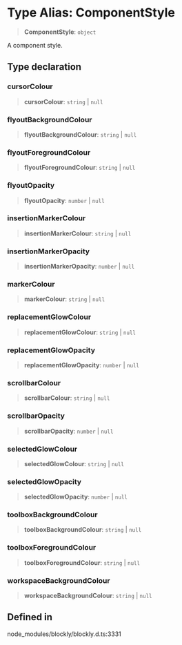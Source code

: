 # Type Alias: ComponentStyle

> **ComponentStyle**: `object`

A component style.

## Type declaration

### cursorColour

> **cursorColour**: `string` \| `null`

### flyoutBackgroundColour

> **flyoutBackgroundColour**: `string` \| `null`

### flyoutForegroundColour

> **flyoutForegroundColour**: `string` \| `null`

### flyoutOpacity

> **flyoutOpacity**: `number` \| `null`

### insertionMarkerColour

> **insertionMarkerColour**: `string` \| `null`

### insertionMarkerOpacity

> **insertionMarkerOpacity**: `number` \| `null`

### markerColour

> **markerColour**: `string` \| `null`

### replacementGlowColour

> **replacementGlowColour**: `string` \| `null`

### replacementGlowOpacity

> **replacementGlowOpacity**: `number` \| `null`

### scrollbarColour

> **scrollbarColour**: `string` \| `null`

### scrollbarOpacity

> **scrollbarOpacity**: `number` \| `null`

### selectedGlowColour

> **selectedGlowColour**: `string` \| `null`

### selectedGlowOpacity

> **selectedGlowOpacity**: `number` \| `null`

### toolboxBackgroundColour

> **toolboxBackgroundColour**: `string` \| `null`

### toolboxForegroundColour

> **toolboxForegroundColour**: `string` \| `null`

### workspaceBackgroundColour

> **workspaceBackgroundColour**: `string` \| `null`

## Defined in

node_modules/blockly/blockly.d.ts:3331
